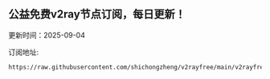 ## 公益免费v2ray节点订阅，每日更新！
更新时间：2025-09-04

订阅地址:
```
https://raw.githubusercontent.com/shichongzheng/v2rayfree/main/v2rayfree
```
